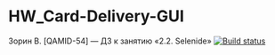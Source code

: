 # HW_Card-Delivery-GUI
Зорин В. [QAMID-54] — ДЗ к занятию «2.2. Selenide»
[![Build status](https://ci.appveyor.com/api/projects/status/8hcn09tklwndkwkg?svg=true)](https://ci.appveyor.com/project/Gvynhartt/hw-card-delivery-gui)
